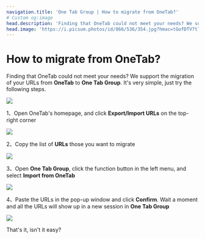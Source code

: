 ```yaml
---
navigation.title: 'One Tab Group | How to migrate from OneTab?'
# Custom og:image
head.description: 'Finding that OneTab could not meet your needs? We support the migration of your URLs from OneTab to One Tab Group.'
head.image: 'https://i.picsum.photos/id/866/536/354.jpg?hmac=tGofDTV7tl2rprappPzKFiZ9vDh5MKj39oa2D--gqhA'
---
```


# How to migrate from OneTab?

Finding that OneTab could not meet your needs? We support the migration of your URLs from **OneTab** to **One Tab Group**. It's very simple, just try the following steps.

![](/img/blog2_0.gif)

1、Open OneTab's homepage, and click **Export/Import URLs** on the top-right corner

![](/img/blog2_1.jpg)

2、Copy the list of **URLs** those you want to migrate

![](/img/blog2_2.jpg)

3、Open **One Tab Group**, click the function button in the left menu, and select **Import from OneTab**

![](/img/blog2_3.jpg)

4、Paste the URLs in the pop-up window and click **Confirm**. Wait a moment and all the URLs will show up in a new session in **One Tab Group**

![](/img/blog2_4.jpg)

That's it, isn't it easy?
